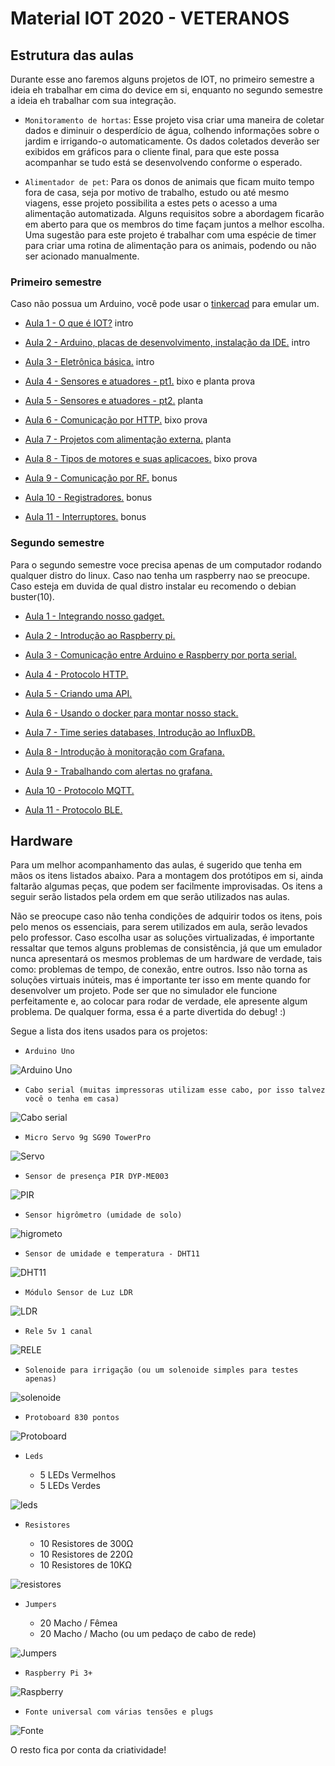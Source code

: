 # Material IOT 2020 - VETERANOS

## Estrutura das aulas

Durante esse ano faremos alguns projetos de IOT, no primeiro semestre a ideia eh trabalhar em cima do device em si, enquanto no segundo semestre a ideia eh trabalhar com sua integração.

* `Monitoramento de hortas`:
Esse projeto visa criar uma maneira de coletar dados e diminuir o desperdício de água, colhendo informações sobre o jardim e irrigando-o automaticamente. Os dados coletados deverão ser exibidos em gráficos para o cliente final, para que este possa acompanhar se tudo está se desenvolvendo conforme o esperado.

* `Alimentador de pet`:
Para os donos de animais que ficam muito tempo fora de casa, seja por motivo de trabalho, estudo ou até mesmo viagens, esse projeto possibilita a estes pets o acesso a uma alimentação automatizada. Alguns requisitos sobre a abordagem ficarão em aberto para que os membros do time façam juntos a melhor escolha. Uma sugestão para este projeto é trabalhar com uma espécie de timer para criar uma rotina de alimentação para os animais, podendo ou não ser acionado manualmente.


### Primeiro semestre

Caso não possua um Arduino, você pode usar o [tinkercad](https://www.tinkercad.com) para emular um.

  - [Aula 1 - O que é IOT?](1-sem/01/README.md) intro

  - [Aula 2 - Arduino, placas de desenvolvimento, instalação da IDE.](1-sem/02/README.md) intro

  - [Aula 3 - Eletrônica básica.](1-sem/03/README.md) intro

  - [Aula 4 - Sensores e atuadores - pt1.](1-sem/04/README.md) bixo e planta
prova
  - [Aula 5 - Sensores e atuadores - pt2.](1-sem/05/README.md) planta

  - [Aula 6 - Comunicação por HTTP.](1-sem/06/README.md) bixo
prova
  * [Aula 7 - Projetos com alimentação externa.](1-sem/07/README.md) planta

  - [Aula 8 - Tipos de motores e suas aplicacoes.](1-sem/08/README.md) bixo
prova
  - [Aula 9 - Comunicação por RF.](1-sem/09/README.md) bonus

  - [Aula 10 - Registradores.](1-sem/10/README.md) bonus

  - [Aula 11 - Interruptores.](1-sem/11/README.md) bonus


### Segundo semestre

Para o segundo semestre voce precisa apenas de um computador rodando qualquer distro do linux. Caso nao tenha um raspberry nao se preocupe. Caso esteja em duvida de qual distro instalar eu recomendo o debian buster(10).

  * [Aula 1 - Integrando nosso gadget.](1-sem/01/README.md)

  * [Aula 2 - Introdução ao Raspberry pi.](1-sem/02/README.md)

  * [Aula 3 - Comunicação entre Arduino e Raspberry por porta serial.](1-sem/03/README.md)

  * [Aula 4 - Protocolo HTTP.](1-sem/04/README.md)

  * [Aula 5 - Criando uma API.](1-sem/05/README.md)

  * [Aula 6 - Usando o docker para montar nosso stack.](1-sem/06/README.md)

  * [Aula 7 - Time series databases, Introdução ao InfluxDB.](1-sem/07/README.md)

  * [Aula 8 - Introdução à monitoração com Grafana.](1-sem/08/README.md)

  - [Aula 9 - Trabalhando com alertas no grafana.](1-sem/09/README.md)

  - [Aula 10 - Protocolo MQTT.](1-sem/10/README.md)

  - [Aula 11 - Protocolo BLE.](1-sem/11/README.md)


## Hardware

Para um melhor acompanhamento das aulas, é sugerido que tenha em mãos os itens listados abaixo. Para a montagem dos protótipos em si, ainda faltarão algumas peças, que podem ser facilmente improvisadas. Os itens a seguir serão listados pela ordem em que serão utilizados nas aulas.

Não se preocupe caso não tenha condições de adquirir todos os itens, pois pelo menos os essenciais, para serem utilizados em aula, serão levados pelo professor. Caso escolha usar as soluções virtualizadas, é importante ressaltar que temos alguns problemas de consistência, já que um emulador nunca apresentará os mesmos problemas de um hardware de verdade, tais como: problemas de tempo, de conexão, entre outros. Isso não torna as soluções virtuais inúteis, mas é importante ter isso em mente quando for desenvolver um projeto. Pode ser que no simulador ele funcione perfeitamente e, ao colocar para rodar de verdade, ele apresente algum problema. De qualquer forma, essa é a parte divertida do debug! :)

Segue a lista dos itens usados para os projetos:

* `Arduino Uno`

![Arduino Uno](.../../img/doc/arduino.jpg)


* `Cabo serial (muitas impressoras utilizam esse cabo, por isso talvez você o tenha em casa)`

![Cabo serial](.../../img/doc/serial.jpg)


* `Micro Servo 9g SG90 TowerPro`

![Servo](.../../img/doc/servo.jpg)


* `Sensor de presença PIR DYP-ME003`

![PIR](.../../img/doc/pir.jpeg)


* `Sensor higrômetro (umidade de solo)`

![higrometo](.../../img/doc/higrometro.jpeg)


* `Sensor de umidade e temperatura - DHT11`

![DHT11](.../../img/doc/dht11.jpg)


* `Módulo Sensor de Luz LDR`

![LDR](.../../img/doc/ldr.jpeg)


* `Rele 5v 1 canal`

![RELE](.../../img/doc/rele.jpeg)


* `Solenoide para irrigação (ou um solenoide simples para testes apenas)`

![solenoide](.../../img/doc/solenoide.jpeg)


* `Protoboard 830 pontos`

![Protoboard](.../../img/doc/proto.jpeg)


* `Leds`

  - 5 LEDs Vermelhos
  - 5 LEDs Verdes

![leds](.../../img/doc/leds.jpg)


* `Resistores`

  - 10 Resistores de 300Ω
  - 10 Resistores de 220Ω
  - 10 Resistores de 10KΩ

![resistores](.../../img/doc/resistores.png)


* `Jumpers`

  - 20 Macho / Fêmea
  - 20 Macho / Macho (ou um pedaço de cabo de rede)

![Jumpers](.../../img/doc/jumpers.png)


* `Raspberry Pi 3+`

![Raspberry](.../../img/doc/raspberry.jpg)


* `Fonte universal com várias tensões e plugs`

![Fonte](.../../img/doc/fonte.jpeg)


O resto fica por conta da criatividade!
